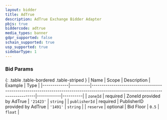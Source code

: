 ```yaml
---
layout: bidder
title: AdTrue
description: AdTrue Exchange Bidder Adapter
pbjs: true
biddercode: adtrue
media_types: banner
gdpr_supported: false
schain_supported: true
usp_supported: true
sidebarType: 1
---
```



### Bid Params

{: .table .table-bordered .table-striped }
| Name        | Scope    | Description                                                                                                                    | Example    | Type     |
|-------------|----------|--------------------------------------------------------------------------------------------------------------------------------|------------|----------|
| `zoneId`    | required | ZoneId provided by AdTrue                                                                                         | `'21423'` | `string` |
| `publisherId`    | required | PublisherID provided by AdTrue                                                                                         | `'1491'` | `string` |
| `reserve`    | optional | Bid Floor                                                                                         | `0.5` | `float` |
